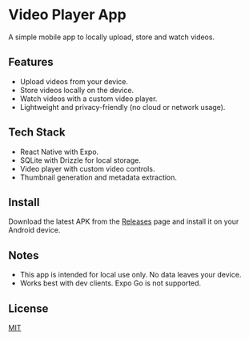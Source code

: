 # Video Player App

A simple mobile app to locally upload, store and watch videos.

## Features

- Upload videos from your device.
- Store videos locally on the device.
- Watch videos with a custom video player.
- Lightweight and privacy-friendly (no cloud or network usage).

## Tech Stack

- React Native with Expo.
- SQLite with Drizzle for local storage.
- Video player with custom video controls.
- Thumbnail generation and metadata extraction.

## Install

Download the latest APK from the [Releases](https://github.com/huffmanks/video-player-app/releases) page and install it on your Android device.

## Notes

- This app is intended for local use only. No data leaves your device.
- Works best with dev clients. Expo Go is not supported.

## License

[MIT](LICENSE)